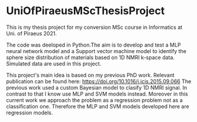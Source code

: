 # UniOfPiraeusMScThesisProject

This is my thesis project for my conversion MSc course in Informatics at Uni. of Piraeus 2021.

The code was deeloped in Python.The aim is to develop and test a MLP neural network model and a Support vector machine model to identify the sphere size distribution of materials based on 1D NMRI k-space data. Simulated data are used in this project.

This project's main idea is based on my previous PhD work. Relevant publication can be found here: https://doi.org/10.1016/j.jcis.2015.09.066
The previous work used a custom Bayesian model to clasify 1D NMRI signal. In contrast to that I know use MLP and SVM models instead. Moreover in this current work 
we approach the problem as a regression problem not as a classification one. Therefore the MLP and SVM models developed here are regression models.
